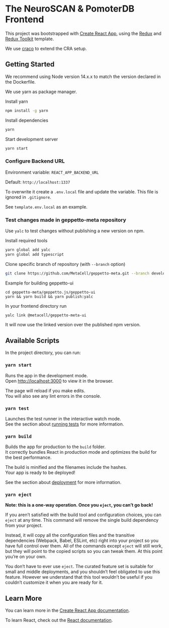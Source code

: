 # The NeuroSCAN & PomoterDB Frontend

This project was bootstrapped with [Create React App](https://github.com/facebook/create-react-app), using
the [Redux](https://redux.js.org/) and [Redux Toolkit](https://redux-toolkit.js.org/) template.

We use [craco](https://www.npmjs.com/package/@craco/craco) to extend the CRA setup.

## Getting Started

We recommend using Node version 14.x.x to match the version declared in the Dockerfile.

We use yarn as package manager.

Install yarn

```bash
npm install -g yarn
```

Install dependencies

```bash
yarn
```

Start development server

```bash
yarn start
```

### Configure Backend URL

Environment variable: `REACT_APP_BACKEND_URL`

Default: `http://localhost:1337`

To overwrite it create a `.env.local` file and update the variable.
This file is ignored in `.gitignore`.

See `template.env.local` as an example.

### Test changes made in geppetto-meta repository

Use `yalc` to test changes without publishing a new version on npm.

Install required tools

```bash
yarn global add yalc
yarn global add typescript
```

Clone specific branch of repository (with `--branch` option)

```bash
git clone https://github.com/MetaCell/geppetto-meta.git --branch development
```

Example for building geppetto-ui

```
cd geppetto-meta/geppetto.js/geppetto-ui
yarn && yarn build && yarn publish:yalc
```

In your frontend directory run

```bash
yalc link @metacell/geppetto-meta-ui
```

It will now use the linked version over the published npm version.

## Available Scripts

In the project directory, you can run:

### `yarn start`

Runs the app in the development mode.<br />
Open [http://localhost:3000](http://localhost:3000) to view it in the browser.

The page will reload if you make edits.<br />
You will also see any lint errors in the console.

### `yarn test`

Launches the test runner in the interactive watch mode.<br />
See the section about [running tests](https://facebook.github.io/create-react-app/docs/running-tests) for more
information.

### `yarn build`

Builds the app for production to the `build` folder.<br />
It correctly bundles React in production mode and optimizes the build for the best performance.

The build is minified and the filenames include the hashes.<br />
Your app is ready to be deployed!

See the section about [deployment](https://facebook.github.io/create-react-app/docs/deployment) for more information.

### `yarn eject`

**Note: this is a one-way operation. Once you `eject`, you can’t go back!**

If you aren’t satisfied with the build tool and configuration choices, you can `eject` at any time. This command will
remove the single build dependency from your project.

Instead, it will copy all the configuration files and the transitive dependencies (Webpack, Babel, ESLint, etc) right
into your project so you have full control over them. All of the commands except `eject` will still work, but they will
point to the copied scripts so you can tweak them. At this point you’re on your own.

You don’t have to ever use `eject`. The curated feature set is suitable for small and middle deployments, and you
shouldn’t feel obligated to use this feature. However we understand that this tool wouldn’t be useful if you couldn’t
customize it when you are ready for it.

## Learn More

You can learn more in
the [Create React App documentation](https://facebook.github.io/create-react-app/docs/getting-started).

To learn React, check out the [React documentation](https://reactjs.org/).

